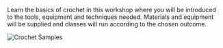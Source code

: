 Learn the basics of crochet in this workshop where you will be introduced to the tools, equipment and techniques needed.
Materials and equipment will be supplied and classes will run according to the chosen outcome.

![Crochet Samples](http://textilesatthestablehouse.co.uk/assets/Crochet.jpg)
